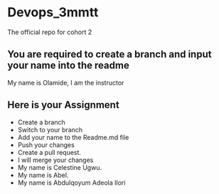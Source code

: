 # Devops_3mmtt

The official repo for cohort 2

## You are required to create a branch and input your name into the readme

My name is Olamide, I am the instructor

## Here is your Assignment
- Create a branch
- Switch to your branch
- Add your name to the Readme.md file
- Push your changes
- Create a pull request.
- I will merge your changes
- My name is Celestine Ugwu.
- My name is Abel.
- My name is Abdulqoyum Adeola Ilori
